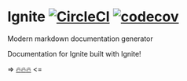 # Ignite [![CircleCI](https://circle.circleci.sbg.intuit.com/gh/Fuego/Ignite.svg?style=shield)](https://circle.circleci.sbg.intuit.com/gh/Fuego/Ignite) [![codecov](https://codecov.tools.a.intuit.com/ghe/Fuego/Ignite/branch/master/graph/badge.svg)](https://codecov.tools.a.intuit.com/ghe/Fuego/Ignite)


Modern markdown documentation generator

Documentation for Ignite built with Ignite!

=> [:fire::fire::fire:](https://github.intuit.com/pages/Fuego/Ignite/#/) <=
